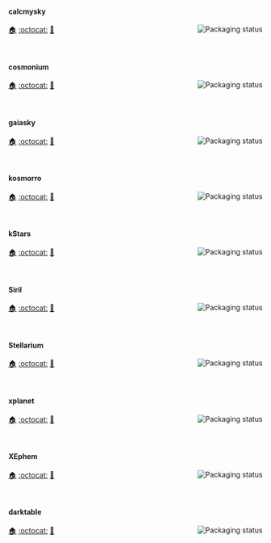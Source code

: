 #### calcmysky
<a href="https://repology.org/project/calcmysky/versions">
    <img src="https://repology.org/badge/vertical-allrepos/calcmysky.svg?columns=3&header=calcmysky&exclude_unsupported=1" alt="Packaging status" align="right">
</a>

[:house:](https://github.com/10110111/CalcMySky) [:octocat:](https://github.com/10110111/CalcMySky) [:bookmark:](https://github.com/10110111/CalcMySky/releases)

<br clear="right"/>

#### cosmonium
<a href="https://repology.org/project/cosmonium/versions">
    <img src="https://repology.org/badge/vertical-allrepos/cosmonium.svg?columns=3&header=cosmonium&exclude_unsupported=1" alt="Packaging status" align="right">
</a>

[:house:](https://github.com/cosmonium/cosmonium/wiki) [:octocat:](https://github.com/cosmonium/cosmonium) [:bookmark:](https://github.com/cosmonium/cosmonium/wiki/Changelog)

<br clear="right"/>

#### gaiasky
<a href="https://repology.org/project/gaiasky/versions">
    <img src="https://repology.org/badge/vertical-allrepos/gaiasky.svg?columns=3&header=gaiasky&exclude_unsupported=1" alt="Packaging status" align="right">
</a>

[:house:](https://zah.uni-heidelberg.de/gaia/outreach/gaiasky) [:octocat:](https://codeberg.org/gaiasky/gaiasky) [:bookmark:](https://gitlab.com/gaiasky/gaiasky/-/blob/master/CHANGELOG.md)

<br clear="right"/>

#### kosmorro
<a href="https://repology.org/project/kosmorro/versions">
    <img src="https://repology.org/badge/vertical-allrepos/kosmorro.svg?columns=3&header=darktable&exclude_unsupported=1" alt="Packaging status" align="right">
</a>

[:house:](https://kosmorro.space/) [:octocat:](https://github.com/Kosmorro/kosmorro) [:bookmark:](https://github.com/Kosmorro/kosmorro/blob/master/CHANGELOG.md)

<br clear="right"/>

#### kStars
<a href="https://repology.org/project/kstars/versions">
    <img src="https://repology.org/badge/vertical-allrepos/kstars.svg?columns=3&header=kStars&exclude_unsupported=1" alt="Packaging status" align="right">
</a>

[:house:](https://edu.kde.org/kstars) [:octocat:](https://invent.kde.org/education/kstars) [:bookmark:](https://invent.kde.org/education/kstars/-/blob/master/ChangeLog)

<br clear="right"/>

#### Siril
<a href="https://repology.org/project/siril/versions">
    <img src="https://repology.org/badge/vertical-allrepos/siril.svg?columns=3&header=Siril&exclude_unsupported=1" alt="Packaging status" align="right">
</a>

[:house:](https://siril.org/) [:octocat:](https://gitlab.com/free-astro/siril) [:bookmark:](https://gitlab.com/free-astro/siril/-/blob/master/NEWS)

<br clear="right"/>

#### Stellarium
<a href="https://repology.org/project/stellarium/versions">
    <img src="https://repology.org/badge/vertical-allrepos/stellarium.svg?columns=3&header=Stellarium&exclude_unsupported=1" alt="Packaging status" align="right">
</a>

[:house:](https://www.stellarium.org/) [:octocat:](https://github.com/Stellarium/stellarium/) [:bookmark:](https://github.com/Stellarium/stellarium/blob/master/ChangeLog)

<br clear="right"/>

#### xplanet
<a href="https://repology.org/project/xplanet/versions">
    <img src="https://repology.org/badge/vertical-allrepos/xplanet.svg?columns=3&header=xplanet&exclude_unsupported=1" alt="Packaging status" align="right">
</a>

[:house:](https://xplanet.sourceforge.net/) [:octocat:](https://sourceforge.net/p/xplanet/code/HEAD/tree/trunk/) [:bookmark:](https://sourceforge.net/p/xplanet/activity/feed)

<br clear="right"/>

#### XEphem
<a href="https://repology.org/project/xephem/versions">
    <img src="https://repology.org/badge/vertical-allrepos/xephem.svg?columns=3&header=XEphem&exclude_unsupported=1" alt="Packaging status" align="right">
</a>

[:house:](https://xephem.github.io/XEphem/Site/xephem.html) [:octocat:](https://github.com/XEphem/XEphem) [:bookmark:](https://xephem.github.io/XEphem/Site/changes.html)

<br clear="right"/>

#### darktable
<a href="https://repology.org/project/darktable/versions">
    <img src="https://repology.org/badge/vertical-allrepos/darktable.svg?columns=3&header=darktable&exclude_unsupported=1" alt="Packaging status" align="right">
</a>

[:house:]() [:octocat:]() [:bookmark:]()

<br clear="right"/>


<!-- https://aur.archlinux.org/packages?K=astronomy&SeB=k&SB=l&O=0&SO=d -->
